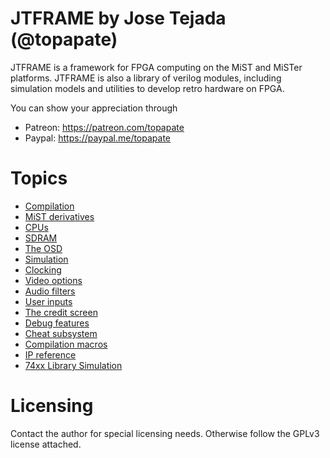 JTFRAME by Jose Tejada (@topapate)
==================================

JTFRAME is a framework for FPGA computing on the MiST and MiSTer platforms. JTFRAME is also a library of verilog modules, including simulation models and utilities to develop retro hardware on FPGA.

You can show your appreciation through
* Patreon: https://patreon.com/topapate
* Paypal: https://paypal.me/topapate

# Topics

* [Compilation](doc/compilation.md)
* [MiST derivatives](doc/mist.md)
* [CPUs](doc/cpus.md)
* [SDRAM](doc/sdram.md)
* [The OSD](doc/osd.md)
* [Simulation](doc/sim.md)
* [Clocking](doc/clocks.md)
* [Video options](doc/video.md)
* [Audio filters](doc/audio.md)
* [User inputs](doc/inputs.md)
* [The credit screen](doc/credits.md)
* [Debug features](doc/debug.md)
* [Cheat subsystem](doc/cheat.md)
* [Compilation macros](doc/macros.md)
* [IP reference](doc/ip.md)
* [74xx Library Simulation](doc/74.md)

# Licensing

Contact the author for special licensing needs. Otherwise follow the GPLv3 license attached.